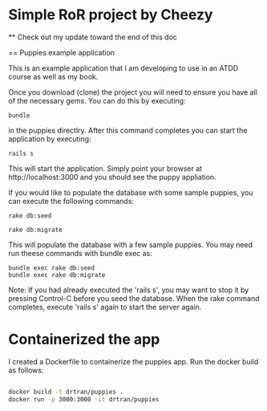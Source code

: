 # Simple RoR project by Cheezy

** Check out my update toward the end of this doc

== Puppies example application

This is an example application that I am developing to use in an ATDD course as well
as my book.

Once you download (clone) the project you will need to ensure you have all of the necessary gems.  You can do this by executing:

    bundle

in the puppies directlry.  After this command completes you can start the application by executing:

    rails s

This will start the application.  Simply point your browser at http://localhost:3000 and you should see the puppy appliation.

If you would like to populate the database with some sample puppies, you can execute the following commands:

    rake db:seed

    rake db:migrate

This will populate the database with a few sample puppies. You may need run theese commands with bundle exec as:

    bundle exec rake db:seed
    bundle exec rake db:migrate  


Note:  If you had already executed the 'rails s', you may want to stop it by pressing Control-C before you seed the database.
When the rake command completes, execute 'rails s' again to start the server again.

# Containerized the app

I created a Dockerfile to containerize the puppies app.
Run the docker build as follows:

``` bash

docker build -t drtran/puppies .
docker run -p 3000:3000 -it drtran/puppies

```

